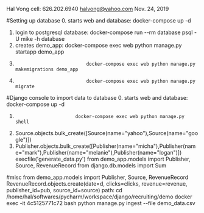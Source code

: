 Hal Vong
cell: 626.202.6940
halvong@yahoo.com
Nov. 24, 2019

#Setting up database
0. starts web and database:      docker-compose up -d
1. login to postgresql database: docker-compose run --rm database psql -U mike -h database
2. creates demo_app:             docker-compose exec web python manage.py startapp demo_app
3.                               docker-compose exec web python manage.py makemigrations demo_app
4.                               docker-compose exec web python manage.py migrate

#Django console to import data to database
0. starts web and database:  docker-compose up -d 
1.                           docker-compose exec web python manage.py shell
2. Source.objects.bulk_create([Source(name="yahoo"),Source(name="google")])
3. Publisher.objects.bulk_create([Publisher(name="micha"),Publisher(name="mark"),Publisher(name="melanie"),Publisher(name="logan")])
execfile('generate_data.py')
from demo_app.models import Publisher, Source, RevenueRecord
from django.db.models import Sum 
   
#misc
from demo_app.models import Publisher, Source, RevenueRecord
RevenueRecord.objects.create(date=d, clicks=clicks, revenue=revenue, publisher_id=pub, source_id=source)
path: cd /home/hal/softwares/pycharm/workspace/django/recruiting/demo
docker exec -it 4c5125771c72 bash
python manage.py ingest --file demo_data.csv

